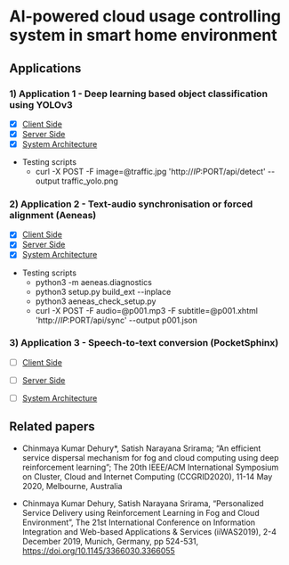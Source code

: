 # AI-powered cloud usage controlling system in smart home environment

## Applications

### 1) Application 1 - Deep learning based object classification using YOLOv3
- [x] [Client Side](/app1/app1_client/)
- [x] [Server Side](/app1/app1_server/)
- [x] [System Architecture](/app1/app1.png)
- Testing scripts
	- curl -X POST -F image=@traffic.jpg 'http://$IP:$PORT/api/detect' --output traffic_yolo.png

### 2) Application 2 - Text-audio synchronisation or forced alignment (Aeneas)
- [x] [Client Side](/app2/app2_client/)
- [x] [Server Side](/app2/app2_server/)
- [x] [System Architecture](/app2/app2.png)
- Testing scripts
	- python3 -m aeneas.diagnostics
	- python3 setup.py build_ext --inplace
	- python3 aeneas_check_setup.py
	- curl -X POST -F audio=@p001.mp3 -F subtitle=@p001.xhtml 'http://$IP:$PORT/api/sync' --output p001.json

### 3) Application 3 - Speech-to-text conversion (PocketSphinx)
- [ ] [Client Side](/app3/app3_client/)
- [ ] [Server Side](/app3/app3_server/)
- [ ] [System Architecture](/app3/app3.png)



## Related papers

- Chinmaya Kumar Dehury*, Satish Narayana Srirama; “An efficient service dispersal mechanism for fog and cloud computing using deep reinforcement learning”; The 20th IEEE/ACM International Symposium on Cluster, Cloud and Internet Computing (CCGRID2020), 11-14 May 2020, Melbourne, Australia

- Chinmaya Kumar Dehury, Satish Narayana Srirama, “Personalized Service Delivery using Reinforcement Learning in Fog and Cloud Environment”, The 21st International Conference on Information Integration and Web-based Applications & Services (iiWAS2019), 2-4 December 2019, Munich, Germany, pp 524-531, https://doi.org/10.1145/3366030.3366055
